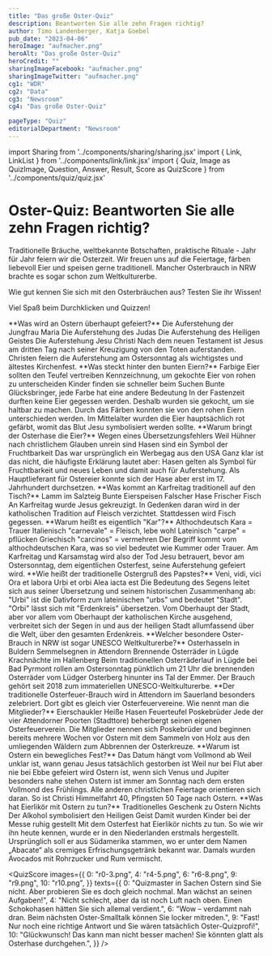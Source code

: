 ```yaml
---
title: "Das große Oster-Quiz"
description: Beantworten Sie alle zehn Fragen richtig?
author: Timo Landenberger, Katja Goebel
pub_date: "2023-04-06"
heroImage: "aufmacher.png"
heroAlt: "Das große Oster-Quiz"
heroCredit: ""
sharingImageFacebook: "aufmacher.png"
sharingImageTwitter: "aufmacher.png"
cg1: "WDR"
cg2: "Data"
cg3: "Newsroom"
cg4: "Das große Oster-Quiz"

pageType: "Quiz"
editorialDepartment: "Newsroom"
---
```


import Sharing from '../components/sharing/sharing.jsx'
import { Link, LinkList } from '../components/link/link.jsx'
import { Quiz, Image as QuizImage, Question, Answer, Result, Score as QuizScore } from '../components/quiz/quiz.jsx'

# Oster-Quiz: Beantworten Sie alle zehn Fragen richtig?

Traditionelle Bräuche, weltbekannte Botschaften, praktische Rituale - Jahr für Jahr feiern wir die Osterzeit. Wir freuen uns auf die Feiertage, färben liebevoll Eier und speisen gerne traditionell. Mancher Osterbrauch in NRW brachte es sogar schon zum Weltkulturerbe.

Wie gut kennen Sie sich mit den Osterbräuchen aus? Testen Sie ihr Wissen!

Viel Spaß beim Durchklicken und Quizzen!

<Quiz>
<QuizImage src="q01.jpg" alt="Pinker Eierkarton mit Tulpen und Plastikhäschen verziert" />
<Question>**Was wird an Ostern überhaupt gefeiert?**</Question>
<Answer>Die Auferstehung der Jungfrau Maria</Answer>
<Answer>Die Auferstehung des Judas</Answer>
<Answer>Die Auferstehung des Heiligen Geistes</Answer>
<Answer correct>Die Auferstehung Jesu Christi</Answer>
<Result>
Nach dem neuen Testament ist Jesus am dritten Tag nach seiner Kreuzigung von den Toten auferstanden. Christen feiern die Auferstehung am Ostersonntag als wichtigstes und ältestes Kirchenfest.
</Result>
</Quiz>

<Quiz>
<QuizImage src="q02.jpg" alt="Nest mit bunten Ostereiern" />
<Question>**Was steckt hinter den bunten Eiern?**</Question>
<Answer>Farbige Eier sollten den Teufel vertreiben</Answer>
<Answer correct>Kennzeichnung, um gekochte Eier von rohen zu unterscheiden</Answer>
<Answer>Kinder finden sie schneller beim Suchen</Answer>
<Answer>Bunte Glücksbringer, jede Farbe hat eine andere Bedeutung</Answer>
<Result>
In der Fastenzeit durften keine Eier gegessen werden. Deshalb wurden sie gekocht, um sie haltbar zu machen. Durch das Färben konnten sie von den rohen Eiern unterschieden werden. Im Mittelalter wurden die Eier hauptsächlich rot gefärbt, womit das Blut Jesu symbolisiert werden sollte.
</Result>
</Quiz>

<Quiz>
<QuizImage src="q03.jpg" alt="Korb mit einem Kaninchen und bemalten Eiern" />
<Question>**Warum bringt der Osterhase die Eier?**</Question>
<Answer>Wegen eines Übersetzungsfehlers</Answer>
<Answer>Weil Hühner nach christlichem Glauben unrein sind</Answer>
<Answer correct>Hasen sind ein Symbol der Fruchtbarkeit</Answer>
<Answer>Das war ursprünglich ein Werbegag aus den USA</Answer>
<Result>
Ganz klar ist das nicht, die häufigste Erklärung lautet aber: Hasen gelten als Symbol für Fruchtbarkeit und neues Leben und damit auch für Auferstehung. Als Hauptlieferant für Ostereier konnte sich der Hase aber erst im 17. Jahrhundert durchsetzen.
</Result>
</Quiz>

<Link href="https://www1.wdr.de/nachrichten/ostern-wissen-kirche-100.html" title="Hase, Eier, Feuer: Was hat das eigentlich mit Ostern zu tun?" />

<Quiz>
<QuizImage src="q04.jpg" alt="Frühstückstisch mit Ostereiern" />
<Question>**Was kommt an Karfreitag traditionell auf den Tisch?**</Question>
<Answer>Lamm im Salzteig</Answer>
<Answer>Bunte Eierspeisen</Answer>
<Answer>Falscher Hase</Answer>
<Answer correct>Frischer Fisch</Answer>
<Result>
An Karfreitag wurde Jesus gekreuzigt. In Gedenken daran wird in der katholischen Tradition auf Fleisch verzichtet. Stattdessen wird Fisch gegessen.
</Result>
</Quiz>

<Quiz>
<QuizImage src="q05.jpg" alt="Kind winkt vom Rücksitz eines Autos" />
<Question>**Warum heißt es eigentlich "Kar"?**</Question>
<Answer correct>Althochdeutsch Kara = Trauer</Answer>
<Answer>Italienisch "carnevale" = Fleisch, lebe wohl</Answer>
<Answer>Lateinisch "carpe" = pflücken</Answer>
<Answer>Griechisch "carcinos" = vermehren</Answer>
<Result>
Der Begriff kommt vom althochdeutschen Kara, was so viel bedeutet wie Kummer oder Trauer. Am Karfreitag und Karsamstag wird also der Tod Jesu betrauert, bevor am Ostersonntag, dem eigentlichen Osterfest, seine Auferstehung gefeiert wird.
</Result>
</Quiz>

<Quiz>
<QuizImage src="q06.jpg" alt="Der Papst spricht von seinem Balkon" />
<Question>**Wie heißt der traditionelle Ostergruß des Papstes?**</Question>
<Answer>Veni, vidi, vici</Answer>
<Answer>Ora et labora</Answer>
<Answer correct>Urbi et orbi</Answer>
<Answer>Alea iacta est</Answer>
<Result>
Die Bedeutung des Segens leitet sich aus seiner Übersetzung und seinem historischen Zusammenhang ab: "Urbi" ist die Dativform zum lateinischen "urbs" und bedeutet "Stadt". "Orbi" lässt sich mit "Erdenkreis" übersetzen. Vom Oberhaupt der Stadt, aber vor allem vom Oberhaupt der katholischen Kirche ausgehend, verbreitet sich der Segen in und aus der heiligen Stadt allumfassend über die Welt, über den gesamten Erdenkreis.
</Result>
</Quiz>

<Quiz>
<QuizImage src="q07.jpg" alt="Ein Osterfeuer wird angezündet" />
<Question>**Welcher besondere Oster-Brauch in NRW ist sogar UNESCO Weltkulturerbe?**</Question>
<Answer>Osterhasseln in Buldern</Answer>
<Answer>Semmelsegnen in Attendorn</Answer>
<Answer correct>Brennende Osterräder in Lügde</Answer>
<Answer>Krachnächte im Hallenberg</Answer>
<Result>
Beim traditionellen Osterräderlauf in Lügde bei Bad Pyrmont rollen am Ostersonntag pünktlich um 21 Uhr die brennenden Osterräder vom Lüdger Osterberg hinunter ins Tal der Emmer. Der Brauch gehört seit 2018 zum immateriellen UNESCO-Weltkulturerbe.
</Result>
</Quiz>

<Quiz>
<QuizImage src="q08.jpg" alt="Ein Osterfeuer wird vorbereitet" />
<Question>**Der traditionelle Osterfeuer-Brauch wird in Attendorn im Sauerland besonders zelebriert. Dort gibt es gleich vier Osterfeuervereine. Wie nennt man die Mitglieder?**</Question>
<Answer>Eierschaukler</Answer>
<Answer>Heiße Hasen</Answer>
<Answer>Feuerteufel</Answer>
<Answer correct>Poskebrüder</Answer>
<Result>
Jede der vier Attendorner Poorten (Stadttore) beherbergt seinen eigenen Osterfeuerverein. Die Mitglieder nennen sich Poskebrüder und beginnen bereits mehrere Wochen vor Ostern mit dem Sammeln von Holz aus den umliegenden Wäldern zum Abbrennen der Osterkreuze.
</Result>
</Quiz>

<Link href="https://www1.wdr.de/nachrichten/osterferien-nrw-ausflugstipps-familie-100.html" title="Ostern in NRW – Ausflugtipps für die Region" />

<Quiz>
<QuizImage src="q09.jpg" alt="Kalendereintrag mit dem Titel 'Geschenke besorgen'" />
<Question>**Warum ist Ostern ein bewegliches Fest?**</Question>
<Answer correct>Das Datum hängt vom Vollmond ab</Answer>
<Answer>Weil unklar ist, wann genau Jesus tatsächlich gestorben ist</Answer>
<Answer>Weil nur bei Flut aber nie bei Ebbe gefeiert wird</Answer>
<Answer>Ostern ist, wenn sich Venus und Jupiter besonders nahe stehen</Answer>
<Result>
Ostern ist immer am Sonntag nach dem ersten Vollmond des Frühlings. Alle anderen christlichen Feiertage orientieren sich daran. So ist Christi Himmelfahrt 40, Pfingsten 50 Tage nach Ostern.
</Result>
</Quiz>

<Quiz>
<QuizImage src="q10.jpg" alt="Eierlikör, serviert aus Schokeiern" />
<Question>**Was hat Eierlikör mit Ostern zu tun?**</Question>
<Answer>Traditionelles Geschenk zu Ostern</Answer>
<Answer correct>Nichts</Answer>
<Answer>Der Alkohol symbolisiert den Heiligen Geist</Answer>
<Answer>Damit wurden Kinder bei der Messe ruhig gestellt</Answer>
<Result>
Mit dem Osterfest hat Eierlikör nichts zu tun. So wie wir ihn heute kennen, wurde er in den Niederlanden erstmals hergestellt. Ursprünglich soll er aus Südamerika stammen, wo er unter dem Namen „Abacate“ als cremiges Erfrischungsgetränk bekannt war. Damals wurden Avocados mit Rohrzucker und Rum vermischt.
</Result>
</Quiz>

<Link href="https://www1.wdr.de/verbraucher/rezepte/selbstgemachter-eierlikoer-100.html" title="Selbstgemachter Eierlikör" />

<QuizScore
images={{
    0: "r0-3.png",
    4: "r4-5.png",
    6: "r6-8.png",
    9: "r9.png",
    10: "r10.png",
}}
texts={{
    0: "Quizmaster in Sachen Ostern sind Sie nicht. Aber probieren Sie es doch gleich nochmal. Man wächst an seinen Aufgaben!",
    4: "Nicht schlecht, aber da ist noch Luft nach oben. Einen Schokohasen hätten Sie sich allemal verdient.",
    6: "Wow – verdammt nah dran. Beim nächsten Oster-Smalltalk können Sie locker mitreden.",
    9: "Fast! Nur noch eine richtige Antwort und Sie wären tatsächlich Oster-Quizprofi!",
    10: "Glückwunsch! Das kann man nicht besser machen! Sie könnten glatt als Osterhase durchgehen.",
}}
/>

<Sharing twitter facebook mail whatsapp telegram reddit xing linkedin />
